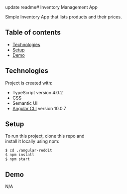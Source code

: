 update readme# Inventory Management App

Simple Inventory App that lists products and their prices.

<!---Deployed on Github Pages.
Check it out [here](https://edward-rodriguez.github.io/angular-reddit/) -->

## Table of contents

- [Technologies](#technologies)
- [Setup](#setup)
- [Demo](#Demo)

## Technologies

Project is created with:

- TypeScript version 4.0.2
- CSS
- Semantic UI
- [Angular CLI](https://github.com/angular/angular-cli) version 10.0.7

## Setup

To run this project, clone this repo and  
install it locally using npm:

```
$ cd ./angular-reddit
$ npm install
$ npm start
```

## Demo

N/A

<!---
![Demo](robofriends.gif) -->
